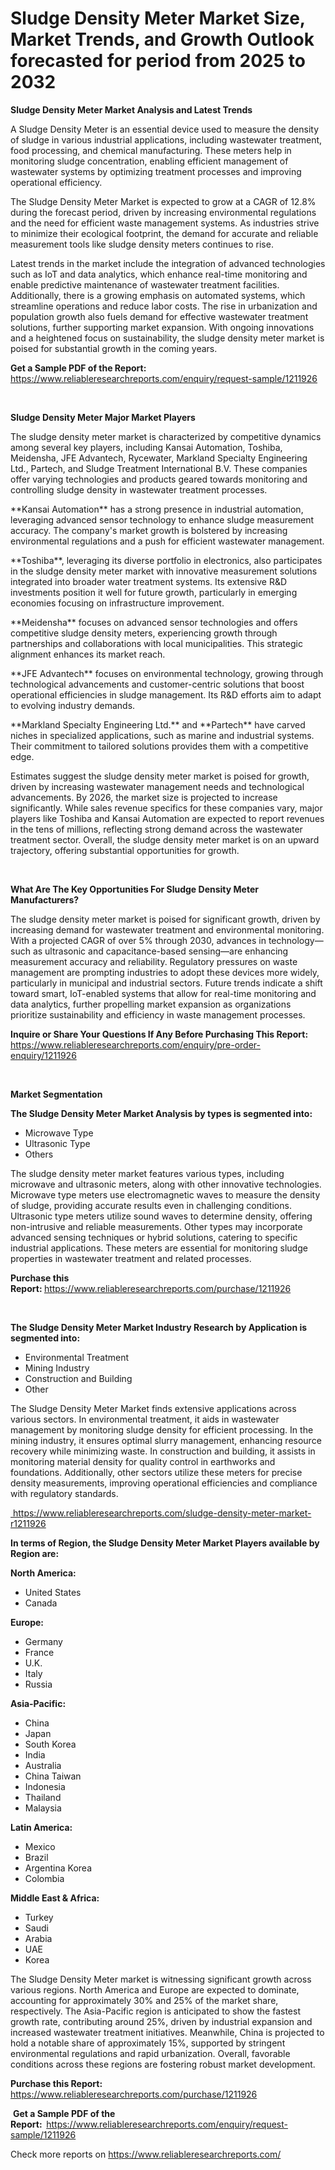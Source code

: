 <p><h1>Sludge Density Meter Market Size, Market Trends, and Growth Outlook forecasted for period from 2025 to 2032</h1></p><p><strong>Sludge Density Meter Market Analysis and Latest Trends</strong></p>
<p><p>A Sludge Density Meter is an essential device used to measure the density of sludge in various industrial applications, including wastewater treatment, food processing, and chemical manufacturing. These meters help in monitoring sludge concentration, enabling efficient management of wastewater systems by optimizing treatment processes and improving operational efficiency.</p><p>The Sludge Density Meter Market is expected to grow at a CAGR of 12.8% during the forecast period, driven by increasing environmental regulations and the need for efficient waste management systems. As industries strive to minimize their ecological footprint, the demand for accurate and reliable measurement tools like sludge density meters continues to rise.</p><p>Latest trends in the market include the integration of advanced technologies such as IoT and data analytics, which enhance real-time monitoring and enable predictive maintenance of wastewater treatment facilities. Additionally, there is a growing emphasis on automated systems, which streamline operations and reduce labor costs. The rise in urbanization and population growth also fuels demand for effective wastewater treatment solutions, further supporting market expansion. With ongoing innovations and a heightened focus on sustainability, the sludge density meter market is poised for substantial growth in the coming years.</p></p>
<p><strong>Get a Sample PDF of the Report:&nbsp;</strong> <a href="https://www.reliableresearchreports.com/enquiry/request-sample/1211926?utm_campaign=2734&utm_medium=2&utm_source=Github&utm_content=ia&utm_term=24032025&utm_id=sludge-density-meter">https://www.reliableresearchreports.com/enquiry/request-sample/1211926</a></p>
<p>&nbsp;</p>
<p><strong>Sludge Density Meter Major Market Players</strong></p>
<p><p>The sludge density meter market is characterized by competitive dynamics among several key players, including Kansai Automation, Toshiba, Meidensha, JFE Advantech, Rycewater, Markland Specialty Engineering Ltd., Partech, and Sludge Treatment International B.V. These companies offer varying technologies and products geared towards monitoring and controlling sludge density in wastewater treatment processes.</p><p>**Kansai Automation** has a strong presence in industrial automation, leveraging advanced sensor technology to enhance sludge measurement accuracy. The company's market growth is bolstered by increasing environmental regulations and a push for efficient wastewater management.</p><p>**Toshiba**, leveraging its diverse portfolio in electronics, also participates in the sludge density meter market with innovative measurement solutions integrated into broader water treatment systems. Its extensive R&D investments position it well for future growth, particularly in emerging economies focusing on infrastructure improvement.</p><p>**Meidensha** focuses on advanced sensor technologies and offers competitive sludge density meters, experiencing growth through partnerships and collaborations with local municipalities. This strategic alignment enhances its market reach.</p><p>**JFE Advantech** focuses on environmental technology, growing through technological advancements and customer-centric solutions that boost operational efficiencies in sludge management. Its R&D efforts aim to adapt to evolving industry demands.</p><p>**Markland Specialty Engineering Ltd.** and **Partech** have carved niches in specialized applications, such as marine and industrial systems. Their commitment to tailored solutions provides them with a competitive edge.</p><p>Estimates suggest the sludge density meter market is poised for growth, driven by increasing wastewater management needs and technological advancements. By 2026, the market size is projected to increase significantly. While sales revenue specifics for these companies vary, major players like Toshiba and Kansai Automation are expected to report revenues in the tens of millions, reflecting strong demand across the wastewater treatment sector. Overall, the sludge density meter market is on an upward trajectory, offering substantial opportunities for growth.</p></p>
<p>&nbsp;</p>
<p><strong>What Are The Key Opportunities For Sludge Density Meter Manufacturers?</strong></p>
<p><p>The sludge density meter market is poised for significant growth, driven by increasing demand for wastewater treatment and environmental monitoring. With a projected CAGR of over 5% through 2030, advances in technology—such as ultrasonic and capacitance-based sensing—are enhancing measurement accuracy and reliability. Regulatory pressures on waste management are prompting industries to adopt these devices more widely, particularly in municipal and industrial sectors. Future trends indicate a shift toward smart, IoT-enabled systems that allow for real-time monitoring and data analytics, further propelling market expansion as organizations prioritize sustainability and efficiency in waste management processes.</p></p>
<p><strong>Inquire or Share Your Questions If Any Before Purchasing This Report:</strong> <a href="https://www.reliableresearchreports.com/enquiry/pre-order-enquiry/1211926?utm_campaign=2734&utm_medium=2&utm_source=Github&utm_content=ia&utm_term=24032025&utm_id=sludge-density-meter">https://www.reliableresearchreports.com/enquiry/pre-order-enquiry/1211926</a></p>
<p>&nbsp;</p>
<p><strong>Market Segmentation</strong></p>
<p><strong>The Sludge Density Meter Market Analysis by types is segmented into:</strong></p>
<p><ul><li>Microwave Type</li><li>Ultrasonic Type</li><li>Others</li></ul></p>
<p><p>The sludge density meter market features various types, including microwave and ultrasonic meters, along with other innovative technologies. Microwave type meters use electromagnetic waves to measure the density of sludge, providing accurate results even in challenging conditions. Ultrasonic type meters utilize sound waves to determine density, offering non-intrusive and reliable measurements. Other types may incorporate advanced sensing techniques or hybrid solutions, catering to specific industrial applications. These meters are essential for monitoring sludge properties in wastewater treatment and related processes.</p></p>
<p><strong>Purchase this Report:&nbsp;</strong><a href="https://www.reliableresearchreports.com/purchase/1211926?utm_campaign=2734&utm_medium=2&utm_source=Github&utm_content=ia&utm_term=24032025&utm_id=sludge-density-meter">https://www.reliableresearchreports.com/purchase/1211926</a></p>
<p>&nbsp;</p>
<p><strong>The Sludge Density Meter Market Industry Research by Application is segmented into:</strong></p>
<p><ul><li>Environmental Treatment</li><li>Mining Industry</li><li>Construction and Building</li><li>Other</li></ul></p>
<p><p>The Sludge Density Meter Market finds extensive applications across various sectors. In environmental treatment, it aids in wastewater management by monitoring sludge density for efficient processing. In the mining industry, it ensures optimal slurry management, enhancing resource recovery while minimizing waste. In construction and building, it assists in monitoring material density for quality control in earthworks and foundations. Additionally, other sectors utilize these meters for precise density measurements, improving operational efficiencies and compliance with regulatory standards.</p></p>
<p><a href="https://www.reliableresearchreports.com/sludge-density-meter-market-r1211926?utm_campaign=2734&utm_medium=2&utm_source=Github&utm_content=ia&utm_term=24032025&utm_id=sludge-density-meter">&nbsp;https://www.reliableresearchreports.com/sludge-density-meter-market-r1211926</a></p>
<p><strong>In terms of Region, the Sludge Density Meter Market Players available by Region are:</strong></p>
<p>
    <p> <strong> North America: </strong>
        <ul>
            <li>United States</li>
            <li>Canada</li>
        </ul>
        </p> 
    <p> <strong> Europe: </strong>
        <ul>
            <li>Germany</li>
            <li>France</li>
            <li>U.K.</li>
            <li>Italy</li>
            <li>Russia</li>
        </ul>
        </p> 
    <p> <strong> Asia-Pacific: </strong>
        <ul>
            <li>China</li>
            <li>Japan</li>
            <li>South Korea</li>
            <li>India</li>
            <li>Australia</li>
            <li>China Taiwan</li>
            <li>Indonesia</li>
            <li>Thailand</li>
            <li>Malaysia</li>
        </ul>
        </p> 
    <p> <strong> Latin America: </strong>
        <ul>
            <li>Mexico</li>
            <li>Brazil</li>
            <li>Argentina Korea</li>
            <li>Colombia</li>
        </ul>
        </p> 
    <p> <strong> Middle East & Africa: </strong>
        <ul>
            <li>Turkey</li>
            <li>Saudi</li>
            <li>Arabia</li>
            <li>UAE</li>
            <li>Korea</li>
        </ul>
    </p>
    </p>
<p><p>The Sludge Density Meter market is witnessing significant growth across various regions. North America and Europe are expected to dominate, accounting for approximately 30% and 25% of the market share, respectively. The Asia-Pacific region is anticipated to show the fastest growth rate, contributing around 25%, driven by industrial expansion and increased wastewater treatment initiatives. Meanwhile, China is projected to hold a notable share of approximately 15%, supported by stringent environmental regulations and rapid urbanization. Overall, favorable conditions across these regions are fostering robust market development.</p></p>
<p><strong>Purchase this Report: </strong><a href="https://www.reliableresearchreports.com/purchase/1211926?utm_campaign=2734&utm_medium=2&utm_source=Github&utm_content=ia&utm_term=24032025&utm_id=sludge-density-meter">https://www.reliableresearchreports.com/purchase/1211926</a></p>
<p>&nbsp;<strong>Get a Sample PDF of the Report:&nbsp;&nbsp;</strong><a href="https://www.reliableresearchreports.com/enquiry/request-sample/1211926?utm_campaign=2734&utm_medium=2&utm_source=Github&utm_content=ia&utm_term=24032025&utm_id=sludge-density-meter">https://www.reliableresearchreports.com/enquiry/request-sample/1211926</a></p>
<p><strong></strong></p>
<p>Check more reports on <a href="https://www.reliableresearchreports.com/?utm_campaign=2734&utm_medium=2&utm_source=Github&utm_content=ia&utm_term=24032025&utm_id=sludge-density-meter">https://www.reliableresearchreports.com/</a></p>